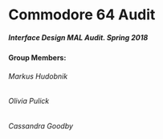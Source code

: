 # Commodore 64 Audit
##### Interface Design MAL Audit. Spring 2018

#### Group Members:

###### Markus Hudobnik
###### Olivia Pulick
###### Cassandra Goodby
